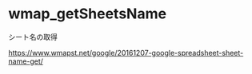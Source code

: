 # wmap_getSheetsName
シート名の取得

https://www.wmapst.net/google/20161207-google-spreadsheet-sheet-name-get/
